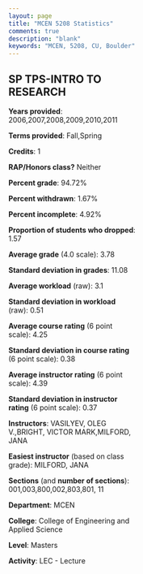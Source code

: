 ```yaml
---
layout: page
title: "MCEN 5208 Statistics"
comments: true
description: "blank"
keywords: "MCEN, 5208, CU, Boulder"
--- 
```

<head>
<script src="https://ajax.googleapis.com/ajax/libs/jquery/2.1.3/jquery.min.js"></script>
<script src="https://dl.dropboxusercontent.com/s/pc42nxpaw1ea4o9/highcharts.js?dl=0"></script>
<!-- <script src="../assets/js/highcharts.js"></script> -->
<style type="text/css">@font-face {
	font-family: "Bebas Neue";
	src: url(https://www.filehosting.org/file/details/544349/BebasNeue%20Regular.otf) format("opentype");
	}
	h1.Bebas { 
		font-family: "Bebas Neue", Verdana, Tahoma;
	}
</style>
</head>
<body>
	<div id="container" style="float: right; width: 45%; height: 88%; margin-left: 2.5%; margin-right: 2.5%;"></div>
	<script language="JavaScript">
		$(document).ready(function() {
		var chart = {type: 'column'};
		var title = {text: 'Grade Distribution'};
		var xAxis = {categories: ['A','B','C','D','F'],crosshair: true};
		var yAxis = {min: 0,title: {text: 'Percentage'}};
		var tooltip = {headerFormat: '<center><b><span style="font-size:20px">{point.key}</span></b></center>',
		               pointFormat: '<td style="padding:0"><b>{point.y:.1f}%</b></td>',
		               footerFormat: '</table>',shared: true,useHTML: true};
		var plotOptions = {column: {pointPadding: 0.0,borderWidth: 0}};  
		var credits = {enabled: false};var series= [{name: 'Percent',data: [84.41,14.92,0.34,0.0,0.34,]}];
		var json = {};
		json.chart = chart;
		json.title = title;
		json.tooltip = tooltip;
		json.xAxis = xAxis;
		json.yAxis = yAxis;  
		json.series = series;
		json.plotOptions = plotOptions;  
		json.credits = credits;
		$('#container').highcharts(json);
	});
	</script>
</body>
			   
## SP TPS-INTRO TO RESEARCH

**Years provided**: 2006,2007,2008,2009,2010,2011

**Terms provided**: Fall,Spring

**Credits**: 1

**RAP/Honors class?** Neither

**Percent grade**: 94.72%

**Percent withdrawn**: 1.67%

**Percent incomplete**: 4.92%

**Proportion of students who dropped**: 1.57

**Average grade** (4.0 scale): 3.78

**Standard deviation in grades**: 11.08

**Average workload** (raw): 3.1

**Standard deviation in workload** (raw): 0.51

**Average course rating** (6 point scale): 4.25

**Standard deviation in course rating** (6 point scale): 0.38

**Average instructor rating** (6 point scale): 4.39

**Standard deviation in instructor rating** (6 point scale): 0.37

**Instructors**: VASILYEV, OLEG V.,BRIGHT, VICTOR MARK,MILFORD, JANA

**Easiest instructor** (based on class grade): MILFORD, JANA

**Sections** (and **number of sections**): 001,003,800,002,803,801, 11

**Department**: MCEN

**College**: College of Engineering and Applied Science

**Level**: Masters

**Activity**: LEC - Lecture